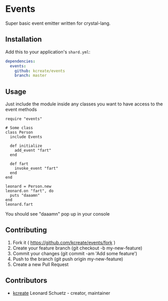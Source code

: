 # Events

Super basic event emitter written for crystal-lang.

## Installation

Add this to your application's `shard.yml`:

```yaml
dependencies:
  events:
    github: kcreate/events
    branch: master
```


## Usage

Just include the module inside any classes you want to have access to the event methods

```crystal
require "events"

# Some class
class Person
  include Events

  def initialize
    add_event "fart"
  end

  def fart
    invoke_event "fart"
  end
end

leonard = Person.new
leonard.on "fart", do
  puts "daaamn"
end
leonard.fart
```

You should see "daaamn" pop up in your console

## Contributing

1. Fork it ( https://github.com/kcreate/events/fork )
2. Create your feature branch (git checkout -b my-new-feature)
3. Commit your changes (git commit -am 'Add some feature')
4. Push to the branch (git push origin my-new-feature)
5. Create a new Pull Request

## Contributors

- [kcreate](https://github.com/kcreate) Leonard Schuetz - creator, maintainer
